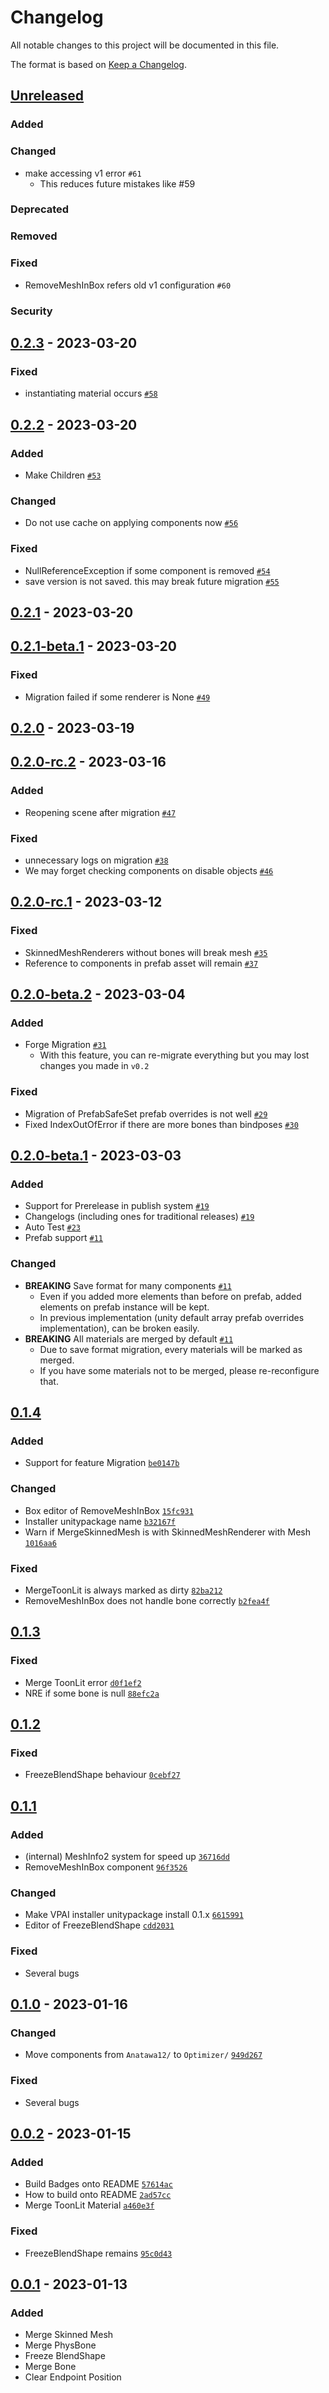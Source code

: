 # Changelog

All notable changes to this project will be documented in this file.

The format is based on [Keep a Changelog].

[Keep a Changelog]: https://keepachangelog.com/en/1.0.0/

## [Unreleased]
### Added

### Changed
- make accessing v1 error `#61`
  - This reduces future mistakes like #59

### Deprecated

### Removed

### Fixed
- RemoveMeshInBox refers old v1 configuration `#60`

### Security

## [0.2.3] - 2023-03-20
### Fixed
- instantiating material occurs [`#58`](https://github.com/anatawa12/AvatarOptimizer/pull/58)

## [0.2.2] - 2023-03-20
### Added
- Make Children [`#53`](https://github.com/anatawa12/AvatarOptimizer/pull/53)

### Changed
- Do not use cache on applying components now [`#56`](https://github.com/anatawa12/AvatarOptimizer/pull/56)

### Fixed
- NullReferenceException if some component is removed [`#54`](https://github.com/anatawa12/AvatarOptimizer/pull/54)
- save version is not saved. this may break future migration [`#55`](https://github.com/anatawa12/AvatarOptimizer/pull/55)

## [0.2.1] - 2023-03-20
## [0.2.1-beta.1] - 2023-03-20
### Fixed
- Migration failed if some renderer is None [`#49`](https://github.com/anatawa12/AvatarOptimizer/pull/49)

## [0.2.0] - 2023-03-19
## [0.2.0-rc.2] - 2023-03-16
### Added
- Reopening scene after migration [`#47`](https://github.com/anatawa12/AvatarOptimizer/pull/47)

### Fixed
- unnecessary logs on migration [`#38`](https://github.com/anatawa12/AvatarOptimizer/pull/38)
- We may forget checking components on disable objects [`#46`](https://github.com/anatawa12/AvatarOptimizer/pull/46)

## [0.2.0-rc.1] - 2023-03-12
### Fixed
- SkinnedMeshRenderers without bones will break mesh [`#35`](https://github.com/anatawa12/AvatarOptimizer/pull/35)
- Reference to components in prefab asset will remain [`#37`](https://github.com/anatawa12/AvatarOptimizer/pull/37)

## [0.2.0-beta.2] - 2023-03-04
### Added
- Forge Migration [`#31`](https://github.com/anatawa12/AvatarOptimizer/pull/31)
  - With this feature, you can re-migrate everything but you may lost changes you made in `v0.2`

### Fixed
- Migration of PrefabSafeSet prefab overrides is not well [`#29`](https://github.com/anatawa12/AvatarOptimizer/pull/29)
- Fixed IndexOutOfError if there are more bones than bindposes [`#30`](https://github.com/anatawa12/AvatarOptimizer/pull/30)

## [0.2.0-beta.1] - 2023-03-03
### Added
- Support for Prerelease in publish system [`#19`](https://github.com/anatawa12/AvatarOptimizer/pull/19)
- Changelogs (including ones for traditional releases) [`#19`](https://github.com/anatawa12/AvatarOptimizer/pull/19)
- Auto Test [`#23`](https://github.com/anatawa12/AvatarOptimizer/pull/23)
- Prefab support [`#11`](https://github.com/anatawa12/AvatarOptimizer/pull/11)

### Changed
- **BREAKING** Save format for many components [`#11`](https://github.com/anatawa12/AvatarOptimizer/pull/11)
  - Even if you added more elements than before on prefab, added elements on prefab instance will be kept.
  - In previous implementation (unity default array prefab overrides implementation), can be broken easily.
- **BREAKING** All materials are merged by default [`#11`](https://github.com/anatawa12/AvatarOptimizer/pull/11)
  - Due to save format migration, every materials will be marked as merged.
  - If you have some materials not to be merged, please re-reconfigure that.

## [0.1.4]
### Added
- Support for feature Migration [`be0147b`](https://github.com/anatawa12/AvatarOptimizer/commit/be0147bb783cb9ecb5f7193c360f9d1483853e33)

### Changed
- Box editor of RemoveMeshInBox [`15fc931`](https://github.com/anatawa12/AvatarOptimizer/commit/15fc931fed401ba62bba7c2ad51a11bf69e3d044)
- Installer unitypackage name [`b32167f`](https://github.com/anatawa12/AvatarOptimizer/commit/b32167fbacb6f2e6539c3d9c9d02dbde7ac3147e)
- Warn if MergeSkinnedMesh is with SkinnedMeshRenderer with Mesh [`1016aa6`](https://github.com/anatawa12/AvatarOptimizer/commit/1016aa6cd3a70e34bff093f84eca0386c867ce33)

### Fixed
- MergeToonLit is always marked as dirty [`82ba212`](https://github.com/anatawa12/AvatarOptimizer/commit/82ba2126f5c5f53fc0d804fe2387731af27d9471)
- RemoveMeshInBox does not handle bone correctly [`b2fea4f`](https://github.com/anatawa12/AvatarOptimizer/commit/b2fea4fa6c8c6fd99eabb1773a187a427ac66216)

## [0.1.3]
### Fixed
- Merge ToonLit error [`d0f1ef2`](https://github.com/anatawa12/AvatarOptimizer/commit/d0f1ef213919a0a20b280ab19c36371cfe3509d4)
- NRE if some bone is null [`88efc2a`](https://github.com/anatawa12/AvatarOptimizer/commit/88efc2aed4da135e5ac9850c40720807734fd3f3)

## [0.1.2]
### Fixed
- FreezeBlendShape behaviour [`0cebf27`](https://github.com/anatawa12/AvatarOptimizer/commit/0cebf27e6aeb39ead464745c649a350ae8bb7726)

## [0.1.1]
### Added
- (internal) MeshInfo2 system for speed up [`36716dd`](https://github.com/anatawa12/AvatarOptimizer/commit/36716ddb27bf987d0a993b40f4a03f6fc1f79988)
- RemoveMeshInBox component [`96f3526`](https://github.com/anatawa12/AvatarOptimizer/commit/96f35265c0b4cdebc38ed634e58cd1a5490ec5a5)

### Changed
- Make VPAI installer unitypackage install 0.1.x [`6615991`](https://github.com/anatawa12/AvatarOptimizer/commit/66159914b7f609851dcb18971ad34187f9b7c1d9)
- Editor of FreezeBlendShape [`cdd2031`](https://github.com/anatawa12/AvatarOptimizer/commit/cdd20317c449641dc1607780bdba8bab598b8b99)

### Fixed
- Several bugs

## [0.1.0] - 2023-01-16
### Changed
- Move components from `Anatawa12/` to `Optimizer/` [`949d267`](https://github.com/anatawa12/AvatarOptimizer/commit/949d267dcf164ff0762f2314457e7a54ed3c6432)

### Fixed
- Several bugs

## [0.0.2] - 2023-01-15
### Added
- Build Badges onto README [`57614ac`](https://github.com/anatawa12/AvatarOptimizer/commit/57614ac8dfd5b375966fb06dafd8dd99b10ce792)
- How to build onto README [`2ad57cc`](https://github.com/anatawa12/AvatarOptimizer/commit/2ad57cc74799f9b26a1028af1f31ad7199fd81f4)
- Merge ToonLit Material [`a460e3f`](https://github.com/anatawa12/AvatarOptimizer/commit/a460e3f0c9c70e302d0419fcd474240ed1d5624b)

### Fixed
- FreezeBlendShape remains [`95c0d43`](https://github.com/anatawa12/AvatarOptimizer/commit/95c0d4352c8641a7e2cfd1a9f3c8d2c5b9424d42)

## [0.0.1] - 2023-01-13
### Added
- Merge Skinned Mesh
- Merge PhysBone
- Freeze BlendShape
- Merge Bone
- Clear Endpoint Position

[Unreleased]: https://github.com/anatawa12/AvatarOptimizer/compare/v0.2.3...HEAD
[0.2.3]: https://github.com/anatawa12/AvatarOptimizer/compare/v0.2.2...v0.2.3
[0.2.2]: https://github.com/anatawa12/AvatarOptimizer/compare/v0.2.1...v0.2.2
[0.2.1]: https://github.com/anatawa12/AvatarOptimizer/compare/v0.2.1-beta.1...v0.2.1
[0.2.1-beta.1]: https://github.com/anatawa12/AvatarOptimizer/compare/v0.2.0...v0.2.1-beta.1
[0.2.0]: https://github.com/anatawa12/AvatarOptimizer/compare/v0.2.0-rc.2...v0.2.0
[0.2.0-rc.2]: https://github.com/anatawa12/AvatarOptimizer/compare/v0.2.0-rc.1...v0.2.0-rc.2
[0.2.0-rc.1]: https://github.com/anatawa12/AvatarOptimizer/compare/v0.2.0-beta.2...v0.2.0-rc.1
[0.2.0-beta.2]: https://github.com/anatawa12/AvatarOptimizer/compare/v0.2.0-beta.1...v0.2.0-beta.2
[0.2.0-beta.1]: https://github.com/anatawa12/AvatarOptimizer/compare/v0.1.4...v0.2.0-beta.1
[0.1.4]: https://github.com/anatawa12/AvatarOptimizer/compare/v0.1.3...v0.1.4
[0.1.3]: https://github.com/anatawa12/AvatarOptimizer/compare/v0.1.2...v0.1.3
[0.1.2]: https://github.com/anatawa12/AvatarOptimizer/compare/v0.1.1...v0.1.2
[0.1.1]: https://github.com/anatawa12/AvatarOptimizer/compare/v0.1.0...v0.1.1
[0.1.0]: https://github.com/anatawa12/AvatarOptimizer/compare/v0.0.2...v0.1.0
[0.0.2]: https://github.com/anatawa12/AvatarOptimizer/compare/v0.0.1...v0.0.2
[0.0.1]: https://github.com/anatawa12/AvatarOptimizer/releases/tag/v0.0.1
